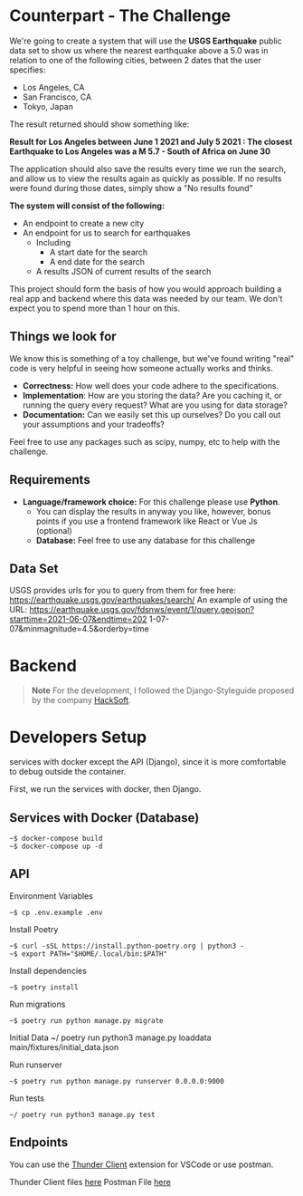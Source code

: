 # Counterpart - The Challenge

We're going to create a system that will use the **USGS Earthquake** public data set to show us where the nearest earthquake above a 5.0 was in relation to one of the following cities, between 2 dates that the user specifies:
* Los Angeles, CA
* San Francisco, CA
* Tokyo, Japan

The result returned should show something like:

**Result for Los Angeles between June 1 2021 and July 5 2021 : The closest Earthquake to Los Angeles was a M 5.7 - South of Africa on June 30**

The application should also save the results every time we run the search, and allow us to view the results again as quickly as possible.
If no results were found during those dates, simply show a "No results found"

**The system will consist of the following:**

* An endpoint to create a new city
* An endpoint for us to search for earthquakes
    * Including
        * A start date for the search
        * A end date for the search
    * A results JSON of current results of the search

This project should form the basis of how you would approach building a real app and backend where this data was needed by our team.
We don't expect you to spend more than 1 hour on this.

## Things we look for
We know this is something of a toy challenge, but we've found writing "real" code is very helpful in seeing how someone actually works and thinks.
* **Correctness:** How well does your code adhere to the specifications.
* **Implementation**: How are you storing the data? Are you caching it, or running the query
every request? What are you using for data storage?
* **Documentation:** Can we easily set this up ourselves? Do you call out your assumptions
and your tradeoffs?

Feel free to use any packages such as scipy, numpy, etc to help with the challenge.

## Requirements
* **Language/framework choice:** For this challenge please use **Python**.
    * You can display the results in anyway you like, however, bonus points if you use a frontend framework like React or Vue Js (optional)
    * **Database:** Feel free to use any database for this challenge

## Data Set

USGS provides urls for you to query from them for free here:
https://earthquake.usgs.gov/earthquakes/search/
An example of using the URL:
https://earthquake.usgs.gov/fdsnws/event/1/query.geojson?starttime=2021-06-07&endtime=202 1-07-07&minmagnitude=4.5&orderby=time


# Backend
> **Note**
For the development, I followed the Django-Styleguide proposed by the company [HackSoft](https://github.com/HackSoftware/Django-Styleguide).

Developers Setup
================

services with docker except the API (Django), since it is more comfortable to debug outside the container.

First, we run the services with docker, then Django.

Services with Docker (Database)
------------------------------ 
    ~$ docker-compose build
    ~$ docker-compose up -d

API
---

Environment Variables

    ~$ cp .env.example .env

Install Poetry

    ~$ curl -sSL https://install.python-poetry.org | python3 -
    ~$ export PATH="$HOME/.local/bin:$PATH"

Install dependencies

    ~$ poetry install

Run migrations

    ~$ poetry run python manage.py migrate

Initial Data
    ~/ poetry run python3 manage.py loaddata main/fixtures/initial_data.json 

Run runserver

    ~$ poetry run python manage.py runserver 0.0.0.0:9000

Run tests

    ~/ poetry run python3 manage.py test


## Endpoints

You can use the [Thunder Client](https://marketplace.visualstudio.com/items?itemName=rangav.vscode-thunder-client) extension for VSCode or use postman.

Thunder Client files [here](./thunder-tests/)
Postman File [here](./thunder-collection_API_postman.json)
